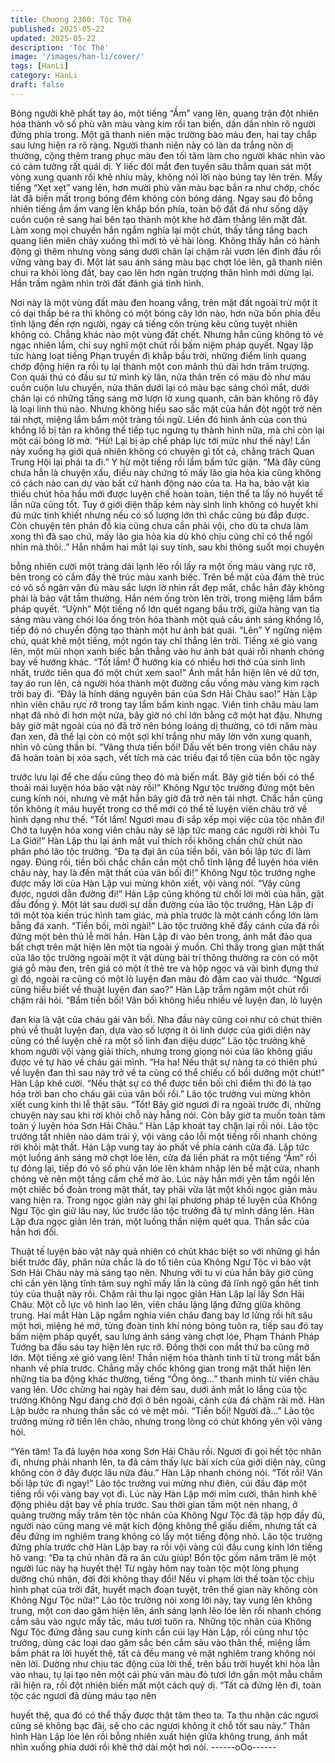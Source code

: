 ```yaml
---
title: Chương 2300: Tộc Thệ
published: 2025-05-22
updated: 2025-05-22
description: 'Tộc Thệ'
image: '/images/han-li/cover/'
tags: [HanLi]
category: HanLi
draft: false
---
```


Bóng người khẽ phất tay áo, một tiếng “Ầm” vang lên, quang trận
đột nhiên hóa thành vô số phù văn màu vàng kim rồi tan biến, dần
dần nhìn rõ người đứng phía trong.
Một gã thanh niên mặc trường bào màu đen, hai tay chắp sau
lưng hiện ra rõ ràng.
Người thanh niên này có làn da trắng nõn dị thường, cộng thêm
trang phục màu đen tối tăm làm cho người khác nhìn vào có cảm
tưởng rất quái dị.
Y liếc đôi mắt đen tuyền sâu thẳm quan sát một vòng xung quanh
rồi khẽ nhíu mày, không nói lời nào búng tay lên trên.
Mấy tiếng “Xẹt xẹt” vang lên, hơn mười phù văn màu bạc bắn ra
như chớp, chốc lát đã biến mất trong bóng đêm không còn bóng
dáng.
Ngay sau đó bỗng nhiên tiếng ầm ầm vang lên khắp bốn phía,
toàn bộ đất đá như sống dậy cuồn cuộn rẽ sang hai bên tạo thành
một khe hở đâm thẳng lên mặt đất.
Làm xong mọi chuyến hắn ngắm nghía lại một chút, thấy tầng
tầng bạch quang liên miên chảy xuống thì mới tỏ vẻ hài lòng.
Không thấy hắn có hành động gì thêm nhưng vòng sáng dưới
chân lại chậm rãi vươn lên đỉnh đầu rồi vững vàng bay đi.
Một lát sau ánh sáng màu bạc chợt lóe lên, gã thanh niên chui ra
khỏi lòng đất, bay cao lên hơn ngàn trượng thân hình mới dừng
lại.
Hắn trầm ngâm nhìn trời đất đánh giá tình hình.

Nơi này là một vùng đất màu đen hoang vắng, trên mặt đất ngoài
trừ một ít cỏ dại thấp bé ra thì không có một bóng cây lớn nào,
hơn nữa bốn phía đều tĩnh lặng đến rợn người, ngay cả tiếng côn
trùng kêu cũng tuyệt nhiên không có. Chẳng khác nào một vùng
đất chết.
Nhưng hắn cũng không tỏ vẻ ngạc nhiên lắm, chỉ suy nghĩ một
chút rồi bấm niệm pháp quyết.
Ngay lập tức hàng loạt tiếng Phạn truyền đi khắp bầu trời, những
điểm linh quang chớp động hiện ra rồi tụ lại thành một con mãnh
thú dài hơn trăm trượng.
Con quái thú có đầu sư tử mình kỳ lân, nửa thân trên có màu đỏ
như máu cuồn cuộn lưu chuyển, nửa thân dưới lại có màu bạc
sáng chói mắt, dưới chân lại có những tầng sáng mờ lượn lờ
xung quanh, căn bản không rõ đây là loại linh thú nào.
Nhưng không hiểu sao sắc mặt của hắn đột ngột trở nên tái nhợt,
miệng lẩm bẩm một tràng tối ngữ.
Liền đó hình ảnh của con thú khổng lồ bị tản ra không thể tiếp tục
ngưng tụ thành hình nữa, mà chỉ còn lại một cái bóng lờ mờ.
“Hừ! Lại bị áp chế pháp lực tới mức như thế này! Lần này xuống
hạ giới quả nhiên không có chuyện gì tốt cả, chẳng trách Quan
Trung Hội lại phái ta đi.” Y hừ một tiếng rồi lẩm bẩm tức giận.
“Mà đây cũng chưa hẳn là chuyện xấu, điều này chứng tỏ mấy lão
gia hỏa kia cũng không có cách nào can dự vào bất cứ hành động
nào của ta. Ha ha, bảo vật kia thiếu chút hỏa hầu mới được luyện
chế hoàn toàn, tiện thể ta lấy nó huyết tế lần nữa cũng tốt. Tuy ở
giới diện thấp kém này sinh linh không có huyết khí đủ mức tinh
khiết nhưng nếu có số lượng lớn thì chắc cũng bù đắp được. Còn
chuyện tên phản đồ kia cũng chưa cần phải vội, cho dù ta chưa
làm xong thì đã sao chứ, mấy lão gia hỏa kia dù khó chịu cũng chỉ
có thể ngồi nhìn mà thôi..”
Hắn nhắm hai mắt lại suy tính, sau khi thông suốt mọi chuyện

bỗng nhiên cười một tràng dài lạnh lẽo rồi lấy ra một ống màu
vàng rực rỡ, bên trong có cắm đầy thẻ trúc màu xanh biếc.
Trên bề mặt của đám thẻ trúc có vô số ngân văn đủ màu sắc lượn
lờ nhìn rất đẹp mắt, chắc hẳn đây không phải là bảo vật tầm
thường.
Hắn ném ống tròn lên trời, trong miệng lẩm bẩm pháp quyết.
“Uỳnh”
Một tiếng nổ lớn quét ngang bầu trời, giữa hàng vạn tia sáng màu
vàng chói lóa ống tròn hóa thành một quả cầu ánh sáng khổng lồ,
tiếp đó nó chuyển động tạo thành một hư ảnh bát quái.
“Lên”
Y ngừng niệm chú, quát khẽ một tiếng, một ngón tay chỉ thẳng lên
trời.
Tiếng xé gió vang lên, một mũi nhọn xanh biếc bắn thẳng vào hư
ảnh bát quái rồi nhanh chóng bay về hướng khác.
“Tốt lắm! Ở hướng kia có nhiều hơi thở của sinh linh nhất, trước
tiên qua đó một chút xem sao!” Ánh mắt hắn hiện lên vẻ dữ tợn,
tay áo run lên, cả người hóa thành một đường cầu vồng màu
vàng kim rạch trời bay đi.
“Đây là hính dáng nguyên bản của Sơn Hải Châu sao!” Hàn Lập
nhìn viên châu rực rỡ trong tay lẩm bẩm kinh ngạc.
Viên tinh châu màu lam nhạt đã nhỏ đi hơn một nửa, bây giờ nó
chỉ lớn bằng cỡ một hạt đậu.
Nhưng bây giờ mặt ngoài của nó đã trở nên bóng loáng dị
thường, có tới năm màu đan xen, đã thế lại còn có một sợi khí
trắng như mây lởn vởn xung quanh, nhìn vô cùng thần bí.
“Vâng thưa tiền bối! Dấu vết bên trong viên châu này đã hoàn
toàn bị xóa sạch, vết tích mà các triều đại tổ tiên của bổn tộc ngày

trước lưu lại để che dấu cũng theo đó mà biến mất. Bây giờ tiền
bối có thể thoải mái luyện hóa bảo vật này rồi!” Không Ngư tộc
trưởng đứng một bên cung kính nói, nhưng vẻ mặt hắn bây giờ
đã trở nên tái nhợt.
Chắc hắn cũng tốn không ít máu huyết trong cơ thể mới có thể tế
luyện viên châu trở về hình dạng như thế.
“Tốt lắm! Ngươi mau đi sắp xếp mọi việc của tộc nhân đi! Chờ ta
luyện hóa xong viên châu này sẽ lập tức mang các người rời khỏi
Tu La Giới!” Hàn Lập thu lại ánh mắt vui thích rồi không chần chừ
chút nào phân phó lão tộc trưởng.
“Đa tạ đại ân của tiền bối, vãn bối lập tức đi làm ngay. Đúng rồi,
tiền bối chắc chắn cần một chỗ tĩnh lặng để luyện hóa viên châu
này, hay là đến mật thất của vãn bối đi!” Không Ngư tộc trưởng
nghe được mấy lời của Hàn Lập vui mừng khôn xiết, vội vàng nói.
“Vậy cũng được, ngươi dẫn đường đi!” Hàn Lập cũng không từ
chối lời mời của hắn, gật đầu đồng ý.
Một lát sau dưới sự dẫn đường của lão tộc trưởng, Hàn Lập đi tới
một tòa kiến trúc hình tam giác, mà phía trước là một cánh cổng
lớn làm bằng đá xanh.
“Tiền bối, mời ngài!” Lão tộc trưởng khẽ đẩy cánh cửa đá rồi
đứng một bên thủ lễ mời hắn.
Hàn Lập đi vào bên trong, ánh mắt đảo qua bất chợt trên mặt hiện
lên một tia ngoài ý muốn.
Chỉ thấy trong gian mật thất của lão tộc trưởng ngoài một ít vật
dùng bài trí thông thường ra còn có một giá gỗ màu đen, trên giá
có một ít thẻ tre và hộp ngọc và vài bình đựng thứ gì đó, ngoài ra
cũng có một lò luyện đan màu đỏ đậm cao vài thước.
“Ngươi cũng hiểu biết về thuật luyện đan sao?” Hàn Lập trầm
ngâm một chút rồi chậm rãi hỏi.
“Bẩm tiền bối! Vãn bối không hiểu nhiều về luyện đan, lò luyện

đan kia là vật của cháu gái vãn bối. Nha đầu này cũng coi như có
chút thiên phú về thuật luyện đan, dựa vào số lượng ít ỏi linh
dược của giới diện này cũng có thể luyện chế ra một số linh đan
diệu dược” Lão tộc trưởng khẽ khom người vội vàng giải thích,
nhưng trong giọng nói của lão không giấu được vẻ tự hào về
cháu gái mình.
“Ha ha! Nếu thật sự nàng ta có thiên phú về luyện đan thì sau này
trở về ta cũng có thể chiếu cố bồi dưỡng một chút!” Hàn Lập khẽ
cười.
“Nếu thật sự có thể được tiền bối chỉ điểm thì đó là tạo hóa trời
ban cho cháu gái của vãn bối rồi.” Lão tộc trường vui mừng khôn
xiết cung kính thi lễ thật sâu.
“Tốt! Bây giờ ngươi đi ra ngoài trước đi, những chuyện này sau
khi rời khỏi chỗ này hẵng nói. Còn bây giờ ta muốn toàn tâm toàn
ý luyện hóa Sơn Hải Châu.”
Hàn Lập khoát tay chặn lại rồi nói.
Lão tộc trưởng tất nhiên nào dám trái ý, vội vàng cáo lỗi một tiếng
rồi nhanh chóng rời khỏi mật thất.
Hán Lập vung tay áo phất về phía cánh cửa đá.
Lập tức một luồng ánh sáng mờ chợt lóe lên, cửa đá liền phát ra
một tiếng “Ầm” rồi tự đóng lại, tiếp đó vô số phù văn lóe lên khảm
nhập lên bề mặt cửa, nhanh chóng vẽ nên một tầng cấm chế mờ
ảo.
Lúc này hắn mới yên tầm ngồi lên một chiếc bồ đoàn trong mật
thất, tay phải vừa lật một khối ngọc giản màu vang hiện ra.
Trong ngọc giản này ghi lại phương pháp tế luyện của Không Ngư
Tộc gìn giữ lâu nay, lúc trước lão tộc trưởng đã tự mình dâng lên.
Hàn Lập đưa ngọc giản lên trán, một luồng thần niệm quét qua.
Thần sắc của hắn hơi đổi.

Thuật tế luyện bảo vật này quả nhiên có chút khác biệt so với
những gì hắn biết trước đây, phân nửa chắc là do tổ tiên của
Không Ngư Tộc vì bảo vật Sơn Hải Châu này mà sáng tạo nên.
Nhưng với tu vi của hắn bây giờ cũng chỉ cần yên lặng tĩnh tâm
suy nghĩ mấy lần là cũng đã lĩnh ngộ gần hết tinh túy của thuật
này rồi.
Chậm rãi thu lại ngọc giản Hàn Lập lại lấy Sơn Hải Châu.
Một cỗ lực vô hình lao lên, viên châu lặng lặng đứng giữa không
trung.
Hai mắt Hàn Lập ngắm nghía viên châu đang bay lơ lửng rồi hít
sâu một hơi, miệng hé mở, từng đoàn tinh khí nóng bỏng tuôn ra,
tiếp sau đó tay bấm niệm pháp quyết, sau lưng ánh sáng vàng
chợt lóe, Phạm Thánh Pháp Tướng ba đầu sáu tay hiện lên rực
rỡ.
Đồng thời con mắt thứ ba cũng mở lớn.
Một tiếng xé gió vang lên!
Thần niệm hóa thành tinh ti từ trong mắt bắn nhanh về phía
trước.
Chẳng mấy chốc không gian trong mật thất hiện lên những tia ba
động khác thường, tiếng “Ông ông…” thanh minh từ viên châu
vang lên.
Ước chừng hai ngày hai đêm sau, dưới ánh mắt lo lắng của tộc
trưởng Không Ngư đang chờ đợi ở bên ngoài, cánh cửa đá chậm
rãi mở.
Hàn Lập bước ra nhưng thần sắc có vẻ mệt mỏi.
“Tiền bối! Người đã…” Lão tộc trưởng mừng rỡ tiến lên chào,
nhưng trong lòng có chút không yên vội vàng hỏi.

“Yên tâm! Ta đã luyện hóa xong Sơn Hải Châu rồi. Ngươi đi gọi
hết tộc nhân đi, nhưng phải nhanh lên, ta đã cảm thấy lực bài xích
của giới diện này, cũng không còn ở đây được lâu nữa đâu.” Hàn
Lập nhanh chóng nói.
“Tốt rồi! Vãn bối lập tức đi ngay!” Lão tộc trưởng vui mừng như
điên, cúi đầu đáp một tiếng rồi vội vàng bay vọt đi.
Lúc này Hàn Lập mới mỉm cười, thân hình khẽ động phiêu dật
bay về phía trước.
Sau thời gian tầm một nén nhang, ở quảng trường mấy trăm tên
tộc nhân của Không Ngư Tộc đã tập hợp đầy đủ, người nào cũng
mang vẻ mặt kích động không thể giấu diếm, nhưng tất cả đều
đứng im nghiêm trang không có lấy một tiếng động nhỏ.
Lão tộc trưởng đứng phía trước chờ Hàn Lập bay ra rồi vội vàng
cúi đầu cung kính lớn tiếng hô vang:
“Đa tạ chủ nhân đã ra ân cứu giúp! Bổn tộc gồm năm trăm lẻ một
người lúc này hạ huyết thệ! Từ ngày hôm nay toàn tộc một lòng
phụng dưỡng chủ nhân, đời đời không thay đổi! Nếu vi phạm lời
thế toàn tộc chịu hình phạt của trời đất, huyết mạch đoạn tuyệt,
trên thế gian này không còn Không Ngư Tộc nữa!”
Lão tộc trưởng nói xong lời này, tay vung lên không trung, một
con dao găm hiện lên, ánh sáng lạnh lẽo lóe lên rồi nhanh chóng
cắm sâu vào ngực mấy tấc, máu tươi tuôn ra.
Những tộc nhân của Không Ngư Tộc đứng đằng sau cung kính
cẩn cúi lạy Hàn Lập, rồi cũng như tộc trưởng, dùng các loại dao
găm sắc bén cắm sâu vào thân thể, miệng lầm bầm phát ra lời
huyết thệ, tất cả đều mang vẻ mặt nghiêm trang không nói nên
lời.
Dường như chịu tác động của lời thề, trên bầu trời huyết khí hòa
lẫn vào nhau, tụ lại tạo nên một cái phù văn màu đỏ tươi lớn gần
một mẫu chầm rãi hiện ra, rồi đột nhiên biến mất một cách quỷ dị.
“Tất cả đứng lên đi, toàn tộc các ngươi đã dùng máu tạo nên

huyết thệ, qua đó có thể thấy được thật tâm theo ta. Ta thu nhận
các ngươi cũng sẽ không bạc đãi, sẽ cho các ngươi không ít chỗ
tốt sau này.” Thân hình Hàn Lập lóe lên rồi bỗng nhiên xuất hiện
giữa không trung, ánh mắt nhìn xuống phía dưới rồi khẽ thở dài
một hơi nói.
------oOo------
